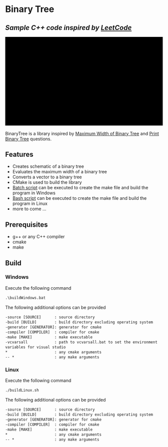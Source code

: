 # Binary Tree
## _Sample C++ code inspired by [LeetCode](https://leetcode.com/)_

![BinaryTree_Sample](https://github.com/bghannadi/BinaryTree/raw/main/res/img/binary_tree_example_path.svg)

BinaryTree is a library inspired by [Maximum Width of Binary Tree](https://leetcode.com/problems/maximum-width-of-binary-tree/) and
[Print Binary Tree](https://leetcode.com/problems/print-binary-tree) questions.

## Features

- Creates schematic of a binary tree
- Evaluates the maximum width of a binary tree
- Converts a vector to a binary tree
- CMake is used to build the library
- [Batch script](buildWindows.bat) can be executed to create the make file and build the program in Windows
- [Bash script](buildLinux.sh) can be executed to create the make file and build the program in Linux
- more to come ...

## Prerequisites

- g++ or any C++ compiler
- cmake
- make


## Build

### Windows

Execute the following command
```bat
.\buildWindows.bat
```
The following additional options can be provided
```
-source [SOURCE]      : source directory
-build [BUILD]        : build directory excluding operating system
-generator [GENERATOR]: generator for cmake
-compiler [COMPILER]  : compiler for cmake
-make [MAKE]          : make executable
-vcvarsall            : path to vcvarsall.bat to set the environment variables for visual studio
*                     : any cmake arguments
-- *                  : any make arguments
```

### Linux

Execute the following command
```sh
./buildLinux.sh
```
The following additional options can be provided
```
-source [SOURCE]      : source directory
-build [BUILD]        : build directory excluding operating system
-generator [GENERATOR]: generator for cmake
-compiler [COMPILER]  : compiler for cmake
-make [MAKE]          : make executable
*                     : any cmake arguments
-- *                  : any make arguments
```

